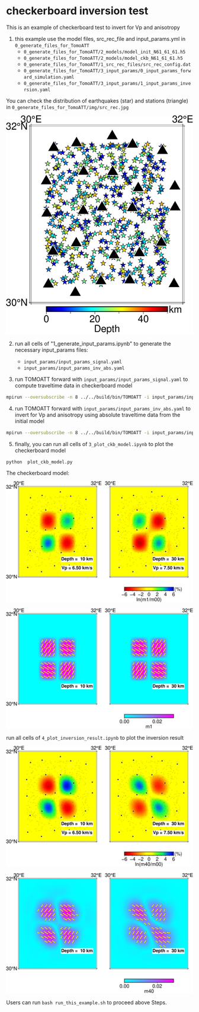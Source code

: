 # checkerboard inversion test 

This is an example of checkerboard test to invert for Vp and anisotropy

1. this example use the model files, src_rec_file and input_params.yml in `0_generate_files_for_TomoATT`
    - `0_generate_files_for_TomoATT/2_models/model_init_N61_61_61.h5`
    - `0_generate_files_for_TomoATT/2_models/model_ckb_N61_61_61.h5`
    - `0_generate_files_for_TomoATT/1_src_rec_files/src_rec_config.dat`
    - `0_generate_files_for_TomoATT/3_input_params/0_input_params_forward_simulation.yaml`
    - `0_generate_files_for_TomoATT/3_input_params/1_input_params_inversion.yaml`

You can check the distribution of earthquakes (star) and stations (triangle) in `0_generate_files_for_TomoATT/img/src_rec.jpg`

![](../0_generate_files_for_TomoATT/img/src_rec.jpg)

2. run all cells of "1_generate_input_params.ipynb" to generate the necessary input_params files:
    - `input_params/input_params_signal.yaml`
    - `input_params/input_params_inv_abs.yaml`

3. run TOMOATT forward with `input_params/input_params_signal.yaml` to compute traveltime data in checkerboard model
``` bash
mpirun --oversubscribe -n 8 ../../build/bin/TOMOATT -i input_params/input_params_signal.yaml
```
4. run TOMOATT forward with `input_params/input_params_inv_abs.yaml` to invert for Vp and anisotropy using absolute traveltime data from the initial model
``` bash
mpirun --oversubscribe -n 8 ../../build/bin/TOMOATT -i input_params/input_params_inv_abs.yaml
```
5. finally, you can run all cells of `3_plot_ckb_model.ipynb` to plot the checkerboard model 
``` bash
python  plot_ckb_model.py
```

The checkerboard model:

![](img/ckb_model_vel.jpg)

![](img/ckb_model_ani.jpg)

run all cells of `4_plot_inversion_result.ipynb` to plot the inversion result 

![](img/OUTPUT_FILES_inv_abs_0040_vel.jpg)

![](img/OUTPUT_FILES_inv_abs_0040_ani.jpg)

Users can run `bash run_this_example.sh` to proceed above Steps.


